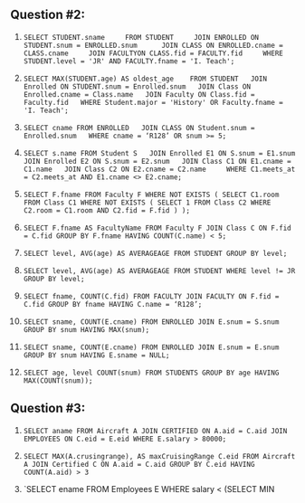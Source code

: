 ## Question #2:
1. `SELECT STUDENT.sname    
   FROM STUDENT    
   JOIN ENROLLED ON STUDENT.snum = ENROLLED.snum     
   JOIN CLASS ON ENROLLED.cname = CLASS.cname    
   JOIN FACULTYON CLASS.fid = FACULTY.fid    
   WHERE STUDENT.level = 'JR' AND FACULTY.fname = 'I. Teach';    ` 

2.  `SELECT MAX(STUDENT.age) AS oldest_age   
   FROM STUDENT  
   JOIN Enrolled ON STUDENT.snum = Enrolled.snum  
   JOIN Class ON Enrolled.cname = Class.name  
   JOIN Faculty ON Class.fid = Faculty.fid  
   WHERE Student.major = 'History' OR Faculty.fname = 'I. Teach';  `

3. `SELECT cname FROM ENROLLED  
   JOIN CLASS ON Student.snum = Enrolled.snum  
   WHERE cname = ‘R128’ OR snum >= 5;`  

4. `SELECT s.name FROM Student S  
   JOIN Enrolled E1 ON S.snum = E1.snum  
   JOIN Enrolled E2 ON S.snum = E2.snum  
   JOIN Class C1 ON E1.cname = C1.name  
   JOIN Class C2 ON E2.cname = C2.name    
   WHERE C1.meets_at = C2.meets_at AND E1.cname <> E2.cname; ` 

5. `SELECT F.fname
   FROM Faculty F
   WHERE NOT EXISTS (
       SELECT C1.room
       FROM Class C1
       WHERE NOT EXISTS (
           SELECT 1
           FROM Class C2
           WHERE C2.room = C1.room
           AND C2.fid = F.fid
       )
   );`

6. `SELECT F.fname AS FacultyName
   FROM Faculty F
   JOIN Class C ON F.fid = C.fid
   GROUP BY F.fname
   HAVING COUNT(C.name) < 5;`

7. `SELECT level, AVG(age) AS AVERAGEAGE
   FROM STUDENT
   GROUP BY level;`

8. `SELECT level, AVG(age) AS AVERAGEAGE
   FROM STUDENT
   WHERE level != JR
   GROUP BY level;`

9. `SELECT fname, COUNT(C.fid)
   FROM FACULTY
   JOIN FACULTY ON F.fid = C.fid
   GROUP BY fname
   HAVING C.name = ‘R128’;`

10. `SELECT sname, COUNT(E.cname)
    FROM ENROLLED
    JOIN E.snum = S.snum
    GROUP BY snum
    HAVING MAX(snum);`

11. `SELECT sname, COUNT(E.cname)
    FROM ENROLLED
    JOIN E.snum = E.snum
    GROUP BY snum
    HAVING E.sname = NULL;`

12. `SELECT age, level COUNT(snum)
    FROM STUDENTS
    GROUP BY age
    HAVING MAX(COUNT(snum));`

## Question #3:

1. `SELECT aname
   FROM Aircraft A
   JOIN CERTIFIED ON A.aid = C.aid
   JOIN EMPLOYEES ON C.eid = E.eid
   WHERE E.salary > 80000;`

2. `SELECT MAX(A.crusingrange), AS maxCruisingRange C.eid
   FROM Aircraft A
   JOIN Certified C ON A.aid = C.aid
   GROUP BY C.eid
   HAVING COUNT(A.aid) > 3`

3. `SELECT ename
   FROM Employees E
   WHERE salary < (SELECT MIN






    
      
